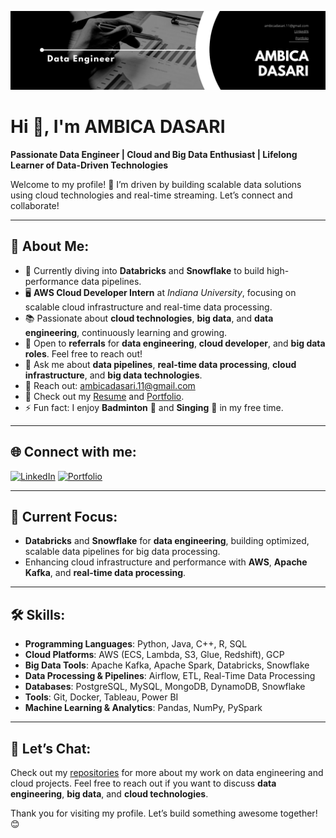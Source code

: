 ![Header](https://github.com/ambdasa/ambdasa/blob/main/Black%20%26%20White%20Modern%20Minimalist%20Data%20Analyst%20LinkedIn%20Banner%20(1).png)

# Hi 👋, I'm **AMBICA DASARI**

**Passionate Data Engineer | Cloud and Big Data Enthusiast | Lifelong Learner of Data-Driven Technologies**

Welcome to my profile! 🌟 I’m driven by building scalable data solutions using cloud technologies and real-time streaming. Let’s connect and collaborate!

---

## 🚀 About Me:
- 🌱 Currently diving into **Databricks** and **Snowflake** to build high-performance data pipelines.
- 🖥️ **AWS Cloud Developer Intern** at *Indiana University*, focusing on scalable cloud infrastructure and real-time data processing.
- 📚 Passionate about **cloud technologies**, **big data**, and **data engineering**, continuously learning and growing.
- 🤝 Open to **referrals** for **data engineering**, **cloud developer**, and **big data roles**. Feel free to reach out!
- 💬 Ask me about **data pipelines**, **real-time data processing**, **cloud infrastructure**, and **big data technologies**.
- 📧 Reach out: [ambicadasari.11@gmail.com](mailto:ambicadasari.11@gmail.com)
- 📄 Check out my [Resume](link-to-resume) and [Portfolio](link-to-portfolio).
- ⚡ Fun fact: I enjoy **Badminton** 🏸 and **Singing** 🎤 in my free time.

---

## 🌐 Connect with me:
[![LinkedIn](https://img.shields.io/badge/LinkedIn-blue?style=flat&logo=linkedin)](https://www.linkedin.com/in/ambica-dasari-3808bb187/)
[![Portfolio](https://img.shields.io/badge/Portfolio-black?style=flat&logo=portfolio)](https://portfolio-ambicas-projects.vercel.app/)

---

## 🎯 Current Focus:
- **Databricks** and **Snowflake** for **data engineering**, building optimized, scalable data pipelines for big data processing.
- Enhancing cloud infrastructure and performance with **AWS**, **Apache Kafka**, and **real-time data processing**.

---

## 🛠️ Skills:
- **Programming Languages**: Python, Java, C++, R, SQL
- **Cloud Platforms**: AWS (ECS, Lambda, S3, Glue, Redshift), GCP
- **Big Data Tools**: Apache Kafka, Apache Spark, Databricks, Snowflake
- **Data Processing & Pipelines**: Airflow, ETL, Real-Time Data Processing
- **Databases**: PostgreSQL, MySQL, MongoDB, DynamoDB, Snowflake
- **Tools**: Git, Docker, Tableau, Power BI
- **Machine Learning & Analytics**: Pandas, NumPy, PySpark

---

## 💬 Let’s Chat:
Check out my [repositories](https://github.com/ambdasa) for more about my work on data engineering and cloud projects. Feel free to reach out if you want to discuss **data engineering**, **big data**, and **cloud technologies**.

Thank you for visiting my profile. Let’s build something awesome together! 😊
